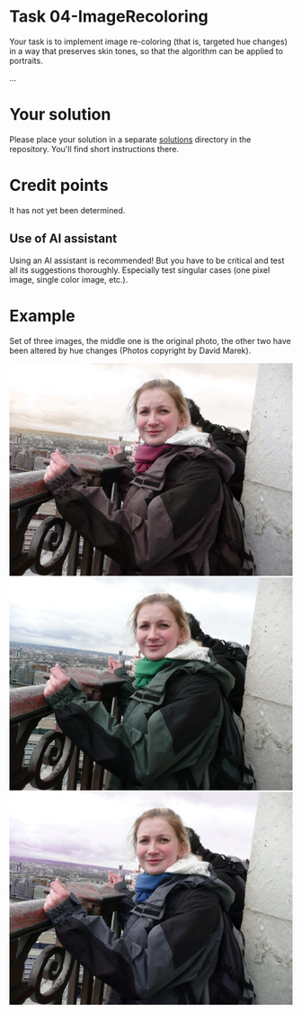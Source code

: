 # Task 04-ImageRecoloring
Your task is to implement image re-coloring (that is, targeted hue changes) in a way that
preserves skin tones, so that the algorithm can be applied to portraits.

...

# Your solution
Please place your solution in a separate [solutions](solutions/README.md)
directory in the repository. You'll find short instructions there.

# Credit points
It has not yet been determined.

## Use of AI assistant
Using an AI assistant is recommended! But you have to be critical and
test all its suggestions thoroughly. Especially test singular cases (one
pixel image, single color image, etc.).

# Example
Set of three images, the middle one is the original photo, the other two
have been altered by hue changes (Photos copyright by David Marek).

![Hue-](MarekDavid-1.jpg)
![Original](MarekDavid-2.jpg)
![Hue+](MarekDavid-3.jpg)
